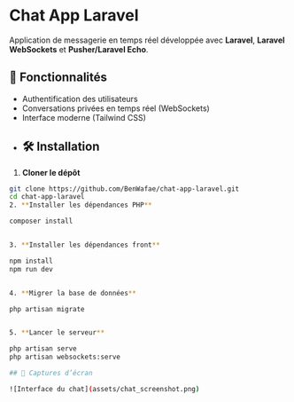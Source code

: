 # Chat App Laravel

Application de messagerie en temps réel développée avec **Laravel**, **Laravel WebSockets** et **Pusher/Laravel Echo**.
## 🚀 Fonctionnalités
- Authentification des utilisateurs
- Conversations privées en temps réel (WebSockets)
- Interface moderne (Tailwind CSS)
- ## 🛠️ Installation

1. **Cloner le dépôt**  
```bash
git clone https://github.com/BenWafae/chat-app-laravel.git
cd chat-app-laravel
2. **Installer les dépendances PHP** 

composer install


3. **Installer les dépendances front**

npm install
npm run dev


4. **Migrer la base de données** 

php artisan migrate


5. **Lancer le serveur**

php artisan serve
php artisan websockets:serve

## 📸 Captures d’écran

![Interface du chat](assets/chat_screenshot.png)
